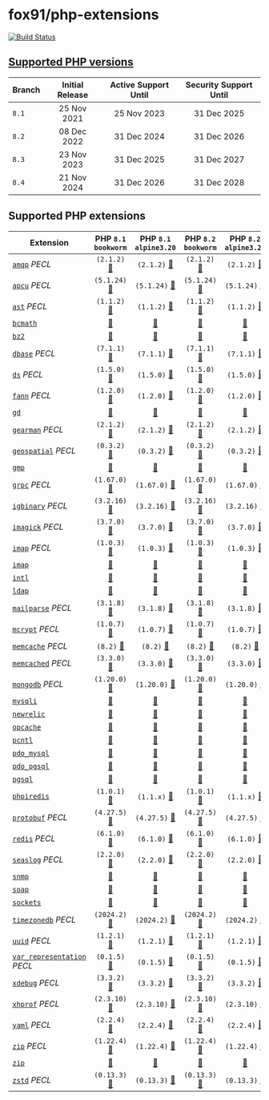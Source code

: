 # fox91/php-extensions

[![Build Status](https://github.com/fox91/docker-php-extensions/actions/workflows/ci.yaml/badge.svg)](https://github.com/fox91/docker-php-extensions/actions/workflows/ci.yaml)

## [Supported PHP versions](https://www.php.net/supported-versions.php)

Branch | Initial Release | Active Support Until | Security Support Until
-------|:---------------:|:--------------------:|:----------------------:
`8.1` | 25 Nov 2021 | 25 Nov 2023 | 31 Dec 2025
`8.2` | 08 Dec 2022 | 31 Dec 2024 | 31 Dec 2026
`8.3` | 23 Nov 2023 | 31 Dec 2025 | 31 Dec 2027
`8.4` | 21 Nov 2024 | 31 Dec 2026 | 31 Dec 2028

## Supported PHP extensions

Extension | PHP `8.1` `bookworm` | PHP `8.1` `alpine3.20` | PHP `8.2` `bookworm` | PHP `8.2` `alpine3.20` | PHP `8.3` `bookworm` | PHP `8.3` `alpine3.20` | PHP `8.4` `bookworm` | PHP `8.4` `alpine3.20`
----------|:--------------------:|:----------------------:|:--------------------:|:----------------------:|:--------------------:|:----------------------:|:--------------------:|:----------------------:
[`amqp`](https://pecl.php.net/package/amqp) _PECL_ | `(2.1.2)` [:whale:](8.1/bookworm/pecl_amqp/Dockerfile) | `(2.1.2)` [:whale:](8.1/alpine3.20/pecl_amqp/Dockerfile) | `(2.1.2)` [:whale:](8.2/bookworm/pecl_amqp/Dockerfile) | `(2.1.2)` [:whale:](8.2/alpine3.20/pecl_amqp/Dockerfile) | `(2.1.2)` [:whale:](8.3/bookworm/pecl_amqp/Dockerfile) | `(2.1.2)` [:whale:](8.3/alpine3.20/pecl_amqp/Dockerfile) | `(2.1.2)` [:whale:](8.4/bookworm/pecl_amqp/Dockerfile) | `(2.1.2)` [:whale:](8.4/alpine3.20/pecl_amqp/Dockerfile)
[`apcu`](https://pecl.php.net/package/apcu) _PECL_ | `(5.1.24)` [:whale:](8.1/bookworm/pecl_apcu/Dockerfile) | `(5.1.24)` [:whale:](8.1/alpine3.20/pecl_apcu/Dockerfile) | `(5.1.24)` [:whale:](8.2/bookworm/pecl_apcu/Dockerfile) | `(5.1.24)` [:whale:](8.2/alpine3.20/pecl_apcu/Dockerfile) | `(5.1.24)` [:whale:](8.3/bookworm/pecl_apcu/Dockerfile) | `(5.1.24)` [:whale:](8.3/alpine3.20/pecl_apcu/Dockerfile) | `(5.1.24)` [:whale:](8.4/bookworm/pecl_apcu/Dockerfile) | `(5.1.24)` [:whale:](8.4/alpine3.20/pecl_apcu/Dockerfile)
[`ast`](https://pecl.php.net/package/ast) _PECL_ | `(1.1.2)` [:whale:](8.1/bookworm/pecl_ast/Dockerfile) | `(1.1.2)` [:whale:](8.1/alpine3.20/pecl_ast/Dockerfile) | `(1.1.2)` [:whale:](8.2/bookworm/pecl_ast/Dockerfile) | `(1.1.2)` [:whale:](8.2/alpine3.20/pecl_ast/Dockerfile) | `(1.1.2)` [:whale:](8.3/bookworm/pecl_ast/Dockerfile) | `(1.1.2)` [:whale:](8.3/alpine3.20/pecl_ast/Dockerfile) | `(1.1.2)` [:whale:](8.4/bookworm/pecl_ast/Dockerfile) | `(1.1.2)` [:whale:](8.4/alpine3.20/pecl_ast/Dockerfile)
[`bcmath`](https://php.net/bcmath) | [:whale:](8.1/bookworm/bcmath/Dockerfile) | [:whale:](8.1/alpine3.20/bcmath/Dockerfile) | [:whale:](8.2/bookworm/bcmath/Dockerfile) | [:whale:](8.2/alpine3.20/bcmath/Dockerfile) | [:whale:](8.3/bookworm/bcmath/Dockerfile) | [:whale:](8.3/alpine3.20/bcmath/Dockerfile) | [:whale:](8.4/bookworm/bcmath/Dockerfile) | [:whale:](8.4/alpine3.20/bcmath/Dockerfile)
[`bz2`](https://php.net/bz2) | [:whale:](8.1/bookworm/bz2/Dockerfile) | [:whale:](8.1/alpine3.20/bz2/Dockerfile) | [:whale:](8.2/bookworm/bz2/Dockerfile) | [:whale:](8.2/alpine3.20/bz2/Dockerfile) | [:whale:](8.3/bookworm/bz2/Dockerfile) | [:whale:](8.3/alpine3.20/bz2/Dockerfile) | [:whale:](8.4/bookworm/bz2/Dockerfile) | [:whale:](8.4/alpine3.20/bz2/Dockerfile)
[`dbase`](https://pecl.php.net/package/dbase) _PECL_ | `(7.1.1)` [:whale:](8.1/bookworm/pecl_dbase/Dockerfile) | `(7.1.1)` [:whale:](8.1/alpine3.20/pecl_dbase/Dockerfile) | `(7.1.1)` [:whale:](8.2/bookworm/pecl_dbase/Dockerfile) | `(7.1.1)` [:whale:](8.2/alpine3.20/pecl_dbase/Dockerfile) | `(7.1.1)` [:whale:](8.3/bookworm/pecl_dbase/Dockerfile) | `(7.1.1)` [:whale:](8.3/alpine3.20/pecl_dbase/Dockerfile) | `(7.1.1)` [:whale:](8.4/bookworm/pecl_dbase/Dockerfile) | `(7.1.1)` [:whale:](8.4/alpine3.20/pecl_dbase/Dockerfile)
[`ds`](https://pecl.php.net/package/ds) _PECL_ | `(1.5.0)` [:whale:](8.1/bookworm/pecl_ds/Dockerfile) | `(1.5.0)` [:whale:](8.1/alpine3.20/pecl_ds/Dockerfile) | `(1.5.0)` [:whale:](8.2/bookworm/pecl_ds/Dockerfile) | `(1.5.0)` [:whale:](8.2/alpine3.20/pecl_ds/Dockerfile) | `(1.5.0)` [:whale:](8.3/bookworm/pecl_ds/Dockerfile) | `(1.5.0)` [:whale:](8.3/alpine3.20/pecl_ds/Dockerfile) | `(1.5.0)` [:whale:](8.4/bookworm/pecl_ds/Dockerfile) | `(1.5.0)` [:whale:](8.4/alpine3.20/pecl_ds/Dockerfile)
[`fann`](https://pecl.php.net/package/fann) _PECL_ | `(1.2.0)` [:whale:](8.1/bookworm/pecl_fann/Dockerfile) | `(1.2.0)` [:whale:](8.1/alpine3.20/pecl_fann/Dockerfile) | `(1.2.0)` [:whale:](8.2/bookworm/pecl_fann/Dockerfile) | `(1.2.0)` [:whale:](8.2/alpine3.20/pecl_fann/Dockerfile) | `(1.2.0)` [:whale:](8.3/bookworm/pecl_fann/Dockerfile) | `(1.2.0)` [:whale:](8.3/alpine3.20/pecl_fann/Dockerfile) | `(1.2.0)` [:whale:](8.4/bookworm/pecl_fann/Dockerfile) | `(1.2.0)` [:whale:](8.4/alpine3.20/pecl_fann/Dockerfile)
[`gd`](https://php.net/gd) | [:whale:](8.1/bookworm/gd/Dockerfile) | [:whale:](8.1/alpine3.20/gd/Dockerfile) | [:whale:](8.2/bookworm/gd/Dockerfile) | [:whale:](8.2/alpine3.20/gd/Dockerfile) | [:whale:](8.3/bookworm/gd/Dockerfile) | [:whale:](8.3/alpine3.20/gd/Dockerfile) | [:whale:](8.4/bookworm/gd/Dockerfile) | [:whale:](8.4/alpine3.20/gd/Dockerfile)
[`gearman`](https://pecl.php.net/package/gearman) _PECL_ | `(2.1.2)` [:whale:](8.1/bookworm/pecl_gearman/Dockerfile) | `(2.1.2)` [:whale:](8.1/alpine3.20/pecl_gearman/Dockerfile) | `(2.1.2)` [:whale:](8.2/bookworm/pecl_gearman/Dockerfile) | `(2.1.2)` [:whale:](8.2/alpine3.20/pecl_gearman/Dockerfile) | `(2.1.2)` [:whale:](8.3/bookworm/pecl_gearman/Dockerfile) | `(2.1.2)` [:whale:](8.3/alpine3.20/pecl_gearman/Dockerfile) | `(2.1.2)` [:whale:](8.4/bookworm/pecl_gearman/Dockerfile) | `(2.1.2)` [:whale:](8.4/alpine3.20/pecl_gearman/Dockerfile)
[`geospatial`](https://pecl.php.net/package/geospatial) _PECL_ | `(0.3.2)` [:whale:](8.1/bookworm/pecl_geospatial/Dockerfile) | `(0.3.2)` [:whale:](8.1/alpine3.20/pecl_geospatial/Dockerfile) | `(0.3.2)` [:whale:](8.2/bookworm/pecl_geospatial/Dockerfile) | `(0.3.2)` [:whale:](8.2/alpine3.20/pecl_geospatial/Dockerfile) | `(0.3.2)` [:whale:](8.3/bookworm/pecl_geospatial/Dockerfile) | `(0.3.2)` [:whale:](8.3/alpine3.20/pecl_geospatial/Dockerfile) | `(0.3.2)` [:whale:](8.4/bookworm/pecl_geospatial/Dockerfile) | `(0.3.2)` [:whale:](8.4/alpine3.20/pecl_geospatial/Dockerfile)
[`gmp`](https://php.net/gmp) | [:whale:](8.1/bookworm/gmp/Dockerfile) | [:whale:](8.1/alpine3.20/gmp/Dockerfile) | [:whale:](8.2/bookworm/gmp/Dockerfile) | [:whale:](8.2/alpine3.20/gmp/Dockerfile) | [:whale:](8.3/bookworm/gmp/Dockerfile) | [:whale:](8.3/alpine3.20/gmp/Dockerfile) | [:whale:](8.4/bookworm/gmp/Dockerfile) | [:whale:](8.4/alpine3.20/gmp/Dockerfile)
[`grpc`](https://pecl.php.net/package/grpc) _PECL_ | `(1.67.0)` [:whale:](8.1/bookworm/pecl_grpc/Dockerfile) | `(1.67.0)` [:whale:](8.1/alpine3.20/pecl_grpc/Dockerfile) | `(1.67.0)` [:whale:](8.2/bookworm/pecl_grpc/Dockerfile) | `(1.67.0)` [:whale:](8.2/alpine3.20/pecl_grpc/Dockerfile) | `(1.67.0)` [:whale:](8.3/bookworm/pecl_grpc/Dockerfile) | `(1.67.0)` [:whale:](8.3/alpine3.20/pecl_grpc/Dockerfile) | `(1.67.0)` [:whale:](8.4/bookworm/pecl_grpc/Dockerfile) | `(1.67.0)` [:whale:](8.4/alpine3.20/pecl_grpc/Dockerfile)
[`igbinary`](https://pecl.php.net/package/igbinary) _PECL_ | `(3.2.16)` [:whale:](8.1/bookworm/pecl_igbinary/Dockerfile) | `(3.2.16)` [:whale:](8.1/alpine3.20/pecl_igbinary/Dockerfile) | `(3.2.16)` [:whale:](8.2/bookworm/pecl_igbinary/Dockerfile) | `(3.2.16)` [:whale:](8.2/alpine3.20/pecl_igbinary/Dockerfile) | `(3.2.16)` [:whale:](8.3/bookworm/pecl_igbinary/Dockerfile) | `(3.2.16)` [:whale:](8.3/alpine3.20/pecl_igbinary/Dockerfile) | `(3.2.16)` [:whale:](8.4/bookworm/pecl_igbinary/Dockerfile) | `(3.2.16)` [:whale:](8.4/alpine3.20/pecl_igbinary/Dockerfile)
[`imagick`](https://pecl.php.net/package/imagick) _PECL_ | `(3.7.0)` [:whale:](8.1/bookworm/pecl_imagick/Dockerfile) | `(3.7.0)` [:whale:](8.1/alpine3.20/pecl_imagick/Dockerfile) | `(3.7.0)` [:whale:](8.2/bookworm/pecl_imagick/Dockerfile) | `(3.7.0)` [:whale:](8.2/alpine3.20/pecl_imagick/Dockerfile) | `(3.7.0)` [:whale:](8.3/bookworm/pecl_imagick/Dockerfile) | `(3.7.0)` [:whale:](8.3/alpine3.20/pecl_imagick/Dockerfile) | `(3.7.0)` [:whale:](8.4/bookworm/pecl_imagick/Dockerfile) | `(3.7.0)` [:whale:](8.4/alpine3.20/pecl_imagick/Dockerfile)
[`imap`](https://pecl.php.net/package/imap) _PECL_ | `(1.0.3)` [:whale:](8.1/bookworm/pecl_imap/Dockerfile) | `(1.0.3)` [:whale:](8.1/alpine3.20/pecl_imap/Dockerfile) | `(1.0.3)` [:whale:](8.2/bookworm/pecl_imap/Dockerfile) | `(1.0.3)` [:whale:](8.2/alpine3.20/pecl_imap/Dockerfile) | `(1.0.3)` [:whale:](8.3/bookworm/pecl_imap/Dockerfile) | `(1.0.3)` [:whale:](8.3/alpine3.20/pecl_imap/Dockerfile) | `(1.0.3)` [:whale:](8.4/bookworm/pecl_imap/Dockerfile) | `(1.0.3)` [:whale:](8.4/alpine3.20/pecl_imap/Dockerfile)
[`imap`](https://php.net/imap) | [:whale:](8.1/bookworm/imap/Dockerfile) | [:whale:](8.1/alpine3.20/imap/Dockerfile) | [:whale:](8.2/bookworm/imap/Dockerfile) | [:whale:](8.2/alpine3.20/imap/Dockerfile) | [:whale:](8.3/bookworm/imap/Dockerfile) | [:whale:](8.3/alpine3.20/imap/Dockerfile) | ✗ | ✗
[`intl`](https://php.net/intl) | [:whale:](8.1/bookworm/intl/Dockerfile) | [:whale:](8.1/alpine3.20/intl/Dockerfile) | [:whale:](8.2/bookworm/intl/Dockerfile) | [:whale:](8.2/alpine3.20/intl/Dockerfile) | [:whale:](8.3/bookworm/intl/Dockerfile) | [:whale:](8.3/alpine3.20/intl/Dockerfile) | [:whale:](8.4/bookworm/intl/Dockerfile) | [:whale:](8.4/alpine3.20/intl/Dockerfile)
[`ldap`](https://php.net/ldap) | [:whale:](8.1/bookworm/ldap/Dockerfile) | [:whale:](8.1/alpine3.20/ldap/Dockerfile) | [:whale:](8.2/bookworm/ldap/Dockerfile) | [:whale:](8.2/alpine3.20/ldap/Dockerfile) | [:whale:](8.3/bookworm/ldap/Dockerfile) | [:whale:](8.3/alpine3.20/ldap/Dockerfile) | [:whale:](8.4/bookworm/ldap/Dockerfile) | [:whale:](8.4/alpine3.20/ldap/Dockerfile)
[`mailparse`](https://pecl.php.net/package/mailparse) _PECL_ | `(3.1.8)` [:whale:](8.1/bookworm/pecl_mailparse/Dockerfile) | `(3.1.8)` [:whale:](8.1/alpine3.20/pecl_mailparse/Dockerfile) | `(3.1.8)` [:whale:](8.2/bookworm/pecl_mailparse/Dockerfile) | `(3.1.8)` [:whale:](8.2/alpine3.20/pecl_mailparse/Dockerfile) | `(3.1.8)` [:whale:](8.3/bookworm/pecl_mailparse/Dockerfile) | `(3.1.8)` [:whale:](8.3/alpine3.20/pecl_mailparse/Dockerfile) | `(3.1.8)` [:whale:](8.4/bookworm/pecl_mailparse/Dockerfile) | `(3.1.8)` [:whale:](8.4/alpine3.20/pecl_mailparse/Dockerfile)
[`mcrypt`](https://pecl.php.net/package/mcrypt) _PECL_ | `(1.0.7)` [:whale:](8.1/bookworm/pecl_mcrypt/Dockerfile) | `(1.0.7)` [:whale:](8.1/alpine3.20/pecl_mcrypt/Dockerfile) | `(1.0.7)` [:whale:](8.2/bookworm/pecl_mcrypt/Dockerfile) | `(1.0.7)` [:whale:](8.2/alpine3.20/pecl_mcrypt/Dockerfile) | `(1.0.7)` [:whale:](8.3/bookworm/pecl_mcrypt/Dockerfile) | `(1.0.7)` [:whale:](8.3/alpine3.20/pecl_mcrypt/Dockerfile) | ✗ | ✗
[`memcache`](https://pecl.php.net/package/memcache) _PECL_ | `(8.2)` [:whale:](8.1/bookworm/pecl_memcache/Dockerfile) | `(8.2)` [:whale:](8.1/alpine3.20/pecl_memcache/Dockerfile) | `(8.2)` [:whale:](8.2/bookworm/pecl_memcache/Dockerfile) | `(8.2)` [:whale:](8.2/alpine3.20/pecl_memcache/Dockerfile) | `(8.2)` [:whale:](8.3/bookworm/pecl_memcache/Dockerfile) | `(8.2)` [:whale:](8.3/alpine3.20/pecl_memcache/Dockerfile) | `(8.2)` [:whale:](8.4/bookworm/pecl_memcache/Dockerfile) | `(8.2)` [:whale:](8.4/alpine3.20/pecl_memcache/Dockerfile)
[`memcached`](https://pecl.php.net/package/memcached) _PECL_ | `(3.3.0)` [:whale:](8.1/bookworm/pecl_memcached/Dockerfile) | `(3.3.0)` [:whale:](8.1/alpine3.20/pecl_memcached/Dockerfile) | `(3.3.0)` [:whale:](8.2/bookworm/pecl_memcached/Dockerfile) | `(3.3.0)` [:whale:](8.2/alpine3.20/pecl_memcached/Dockerfile) | `(3.3.0)` [:whale:](8.3/bookworm/pecl_memcached/Dockerfile) | `(3.3.0)` [:whale:](8.3/alpine3.20/pecl_memcached/Dockerfile) | `(3.3.0)` [:whale:](8.4/bookworm/pecl_memcached/Dockerfile) | `(3.3.0)` [:whale:](8.4/alpine3.20/pecl_memcached/Dockerfile)
[`mongodb`](https://pecl.php.net/package/mongodb) _PECL_ | `(1.20.0)` [:whale:](8.1/bookworm/pecl_mongodb/Dockerfile) | `(1.20.0)` [:whale:](8.1/alpine3.20/pecl_mongodb/Dockerfile) | `(1.20.0)` [:whale:](8.2/bookworm/pecl_mongodb/Dockerfile) | `(1.20.0)` [:whale:](8.2/alpine3.20/pecl_mongodb/Dockerfile) | `(1.20.0)` [:whale:](8.3/bookworm/pecl_mongodb/Dockerfile) | `(1.20.0)` [:whale:](8.3/alpine3.20/pecl_mongodb/Dockerfile) | `(1.20.0)` [:whale:](8.4/bookworm/pecl_mongodb/Dockerfile) | `(1.20.0)` [:whale:](8.4/alpine3.20/pecl_mongodb/Dockerfile)
[`mysqli`](https://php.net/mysqli) | [:whale:](8.1/bookworm/mysqli/Dockerfile) | [:whale:](8.1/alpine3.20/mysqli/Dockerfile) | [:whale:](8.2/bookworm/mysqli/Dockerfile) | [:whale:](8.2/alpine3.20/mysqli/Dockerfile) | [:whale:](8.3/bookworm/mysqli/Dockerfile) | [:whale:](8.3/alpine3.20/mysqli/Dockerfile) | [:whale:](8.4/bookworm/mysqli/Dockerfile) | [:whale:](8.4/alpine3.20/mysqli/Dockerfile)
[`newrelic`](https://docs.newrelic.com/docs/apm/agents/php-agent/) | [:whale:](8.1/bookworm/newrelic/Dockerfile) | [:whale:](8.1/alpine3.20/newrelic/Dockerfile) | [:whale:](8.2/bookworm/newrelic/Dockerfile) | [:whale:](8.2/alpine3.20/newrelic/Dockerfile) | [:whale:](8.3/bookworm/newrelic/Dockerfile) | [:whale:](8.3/alpine3.20/newrelic/Dockerfile) | ✗ | ✗
[`opcache`](https://php.net/opcache) | [:whale:](8.1/bookworm/opcache/Dockerfile) | [:whale:](8.1/alpine3.20/opcache/Dockerfile) | [:whale:](8.2/bookworm/opcache/Dockerfile) | [:whale:](8.2/alpine3.20/opcache/Dockerfile) | [:whale:](8.3/bookworm/opcache/Dockerfile) | [:whale:](8.3/alpine3.20/opcache/Dockerfile) | [:whale:](8.4/bookworm/opcache/Dockerfile) | [:whale:](8.4/alpine3.20/opcache/Dockerfile)
[`pcntl`](https://php.net/pcntl) | [:whale:](8.1/bookworm/pcntl/Dockerfile) | [:whale:](8.1/alpine3.20/pcntl/Dockerfile) | [:whale:](8.2/bookworm/pcntl/Dockerfile) | [:whale:](8.2/alpine3.20/pcntl/Dockerfile) | [:whale:](8.3/bookworm/pcntl/Dockerfile) | [:whale:](8.3/alpine3.20/pcntl/Dockerfile) | [:whale:](8.4/bookworm/pcntl/Dockerfile) | [:whale:](8.4/alpine3.20/pcntl/Dockerfile)
[`pdo_mysql`](https://php.net/pdo_mysql) | [:whale:](8.1/bookworm/pdo_mysql/Dockerfile) | [:whale:](8.1/alpine3.20/pdo_mysql/Dockerfile) | [:whale:](8.2/bookworm/pdo_mysql/Dockerfile) | [:whale:](8.2/alpine3.20/pdo_mysql/Dockerfile) | [:whale:](8.3/bookworm/pdo_mysql/Dockerfile) | [:whale:](8.3/alpine3.20/pdo_mysql/Dockerfile) | [:whale:](8.4/bookworm/pdo_mysql/Dockerfile) | [:whale:](8.4/alpine3.20/pdo_mysql/Dockerfile)
[`pdo_pgsql`](https://php.net/pdo_pgsql) | [:whale:](8.1/bookworm/pdo_pgsql/Dockerfile) | [:whale:](8.1/alpine3.20/pdo_pgsql/Dockerfile) | [:whale:](8.2/bookworm/pdo_pgsql/Dockerfile) | [:whale:](8.2/alpine3.20/pdo_pgsql/Dockerfile) | [:whale:](8.3/bookworm/pdo_pgsql/Dockerfile) | [:whale:](8.3/alpine3.20/pdo_pgsql/Dockerfile) | [:whale:](8.4/bookworm/pdo_pgsql/Dockerfile) | [:whale:](8.4/alpine3.20/pdo_pgsql/Dockerfile)
[`pgsql`](https://php.net/pgsql) | [:whale:](8.1/bookworm/pgsql/Dockerfile) | [:whale:](8.1/alpine3.20/pgsql/Dockerfile) | [:whale:](8.2/bookworm/pgsql/Dockerfile) | [:whale:](8.2/alpine3.20/pgsql/Dockerfile) | [:whale:](8.3/bookworm/pgsql/Dockerfile) | [:whale:](8.3/alpine3.20/pgsql/Dockerfile) | [:whale:](8.4/bookworm/pgsql/Dockerfile) | [:whale:](8.4/alpine3.20/pgsql/Dockerfile)
[`phpiredis`](https://github.com/nrk/phpiredis) | `(1.0.1)` [:whale:](8.1/bookworm/phpiredis/Dockerfile) | `(1.1.x)` [:whale:](8.1/alpine3.20/phpiredis/Dockerfile) | `(1.0.1)` [:whale:](8.2/bookworm/phpiredis/Dockerfile) | `(1.1.x)` [:whale:](8.2/alpine3.20/phpiredis/Dockerfile) | `(1.0.1)` [:whale:](8.3/bookworm/phpiredis/Dockerfile) | `(1.1.x)` [:whale:](8.3/alpine3.20/phpiredis/Dockerfile) | `(1.0.1)` [:whale:](8.4/bookworm/phpiredis/Dockerfile) | `(1.1.x)` [:whale:](8.4/alpine3.20/phpiredis/Dockerfile)
[`protobuf`](https://pecl.php.net/package/protobuf) _PECL_ | `(4.27.5)` [:whale:](8.1/bookworm/pecl_protobuf/Dockerfile) | `(4.27.5)` [:whale:](8.1/alpine3.20/pecl_protobuf/Dockerfile) | `(4.27.5)` [:whale:](8.2/bookworm/pecl_protobuf/Dockerfile) | `(4.27.5)` [:whale:](8.2/alpine3.20/pecl_protobuf/Dockerfile) | `(4.27.5)` [:whale:](8.3/bookworm/pecl_protobuf/Dockerfile) | `(4.27.5)` [:whale:](8.3/alpine3.20/pecl_protobuf/Dockerfile) | `(4.27.5)` [:whale:](8.4/bookworm/pecl_protobuf/Dockerfile) | `(4.27.5)` [:whale:](8.4/alpine3.20/pecl_protobuf/Dockerfile)
[`redis`](https://pecl.php.net/package/redis) _PECL_ | `(6.1.0)` [:whale:](8.1/bookworm/pecl_redis/Dockerfile) | `(6.1.0)` [:whale:](8.1/alpine3.20/pecl_redis/Dockerfile) | `(6.1.0)` [:whale:](8.2/bookworm/pecl_redis/Dockerfile) | `(6.1.0)` [:whale:](8.2/alpine3.20/pecl_redis/Dockerfile) | `(6.1.0)` [:whale:](8.3/bookworm/pecl_redis/Dockerfile) | `(6.1.0)` [:whale:](8.3/alpine3.20/pecl_redis/Dockerfile) | `(6.1.0)` [:whale:](8.4/bookworm/pecl_redis/Dockerfile) | `(6.1.0)` [:whale:](8.4/alpine3.20/pecl_redis/Dockerfile)
[`seaslog`](https://pecl.php.net/package/seaslog) _PECL_ | `(2.2.0)` [:whale:](8.1/bookworm/pecl_seaslog/Dockerfile) | `(2.2.0)` [:whale:](8.1/alpine3.20/pecl_seaslog/Dockerfile) | `(2.2.0)` [:whale:](8.2/bookworm/pecl_seaslog/Dockerfile) | `(2.2.0)` [:whale:](8.2/alpine3.20/pecl_seaslog/Dockerfile) | `(2.2.0)` [:whale:](8.3/bookworm/pecl_seaslog/Dockerfile) | `(2.2.0)` [:whale:](8.3/alpine3.20/pecl_seaslog/Dockerfile) | ✗ | ✗
[`snmp`](https://php.net/snmp) | [:whale:](8.1/bookworm/snmp/Dockerfile) | [:whale:](8.1/alpine3.20/snmp/Dockerfile) | [:whale:](8.2/bookworm/snmp/Dockerfile) | [:whale:](8.2/alpine3.20/snmp/Dockerfile) | [:whale:](8.3/bookworm/snmp/Dockerfile) | [:whale:](8.3/alpine3.20/snmp/Dockerfile) | [:whale:](8.4/bookworm/snmp/Dockerfile) | [:whale:](8.4/alpine3.20/snmp/Dockerfile)
[`soap`](https://php.net/soap) | [:whale:](8.1/bookworm/soap/Dockerfile) | [:whale:](8.1/alpine3.20/soap/Dockerfile) | [:whale:](8.2/bookworm/soap/Dockerfile) | [:whale:](8.2/alpine3.20/soap/Dockerfile) | [:whale:](8.3/bookworm/soap/Dockerfile) | [:whale:](8.3/alpine3.20/soap/Dockerfile) | [:whale:](8.4/bookworm/soap/Dockerfile) | [:whale:](8.4/alpine3.20/soap/Dockerfile)
[`sockets`](https://php.net/sockets) | [:whale:](8.1/bookworm/sockets/Dockerfile) | [:whale:](8.1/alpine3.20/sockets/Dockerfile) | [:whale:](8.2/bookworm/sockets/Dockerfile) | [:whale:](8.2/alpine3.20/sockets/Dockerfile) | [:whale:](8.3/bookworm/sockets/Dockerfile) | [:whale:](8.3/alpine3.20/sockets/Dockerfile) | [:whale:](8.4/bookworm/sockets/Dockerfile) | [:whale:](8.4/alpine3.20/sockets/Dockerfile)
[`timezonedb`](https://pecl.php.net/package/timezonedb) _PECL_ | `(2024.2)` [:whale:](8.1/bookworm/pecl_timezonedb/Dockerfile) | `(2024.2)` [:whale:](8.1/alpine3.20/pecl_timezonedb/Dockerfile) | `(2024.2)` [:whale:](8.2/bookworm/pecl_timezonedb/Dockerfile) | `(2024.2)` [:whale:](8.2/alpine3.20/pecl_timezonedb/Dockerfile) | `(2024.2)` [:whale:](8.3/bookworm/pecl_timezonedb/Dockerfile) | `(2024.2)` [:whale:](8.3/alpine3.20/pecl_timezonedb/Dockerfile) | `(2024.2)` [:whale:](8.4/bookworm/pecl_timezonedb/Dockerfile) | `(2024.2)` [:whale:](8.4/alpine3.20/pecl_timezonedb/Dockerfile)
[`uuid`](https://pecl.php.net/package/uuid) _PECL_ | `(1.2.1)` [:whale:](8.1/bookworm/pecl_uuid/Dockerfile) | `(1.2.1)` [:whale:](8.1/alpine3.20/pecl_uuid/Dockerfile) | `(1.2.1)` [:whale:](8.2/bookworm/pecl_uuid/Dockerfile) | `(1.2.1)` [:whale:](8.2/alpine3.20/pecl_uuid/Dockerfile) | `(1.2.1)` [:whale:](8.3/bookworm/pecl_uuid/Dockerfile) | `(1.2.1)` [:whale:](8.3/alpine3.20/pecl_uuid/Dockerfile) | `(1.2.1)` [:whale:](8.4/bookworm/pecl_uuid/Dockerfile) | `(1.2.1)` [:whale:](8.4/alpine3.20/pecl_uuid/Dockerfile)
[`var_representation`](https://pecl.php.net/package/var_representation) _PECL_ | `(0.1.5)` [:whale:](8.1/bookworm/pecl_var_representation/Dockerfile) | `(0.1.5)` [:whale:](8.1/alpine3.20/pecl_var_representation/Dockerfile) | `(0.1.5)` [:whale:](8.2/bookworm/pecl_var_representation/Dockerfile) | `(0.1.5)` [:whale:](8.2/alpine3.20/pecl_var_representation/Dockerfile) | `(0.1.5)` [:whale:](8.3/bookworm/pecl_var_representation/Dockerfile) | `(0.1.5)` [:whale:](8.3/alpine3.20/pecl_var_representation/Dockerfile) | `(0.1.5)` [:whale:](8.4/bookworm/pecl_var_representation/Dockerfile) | `(0.1.5)` [:whale:](8.4/alpine3.20/pecl_var_representation/Dockerfile)
[`xdebug`](https://pecl.php.net/package/xdebug) _PECL_ | `(3.3.2)` [:whale:](8.1/bookworm/pecl_xdebug/Dockerfile) | `(3.3.2)` [:whale:](8.1/alpine3.20/pecl_xdebug/Dockerfile) | `(3.3.2)` [:whale:](8.2/bookworm/pecl_xdebug/Dockerfile) | `(3.3.2)` [:whale:](8.2/alpine3.20/pecl_xdebug/Dockerfile) | `(3.3.2)` [:whale:](8.3/bookworm/pecl_xdebug/Dockerfile) | `(3.3.2)` [:whale:](8.3/alpine3.20/pecl_xdebug/Dockerfile) | `(3.4.0beta1)` [:whale:](8.4/bookworm/pecl_xdebug/Dockerfile) | `(3.4.0beta1)` [:whale:](8.4/alpine3.20/pecl_xdebug/Dockerfile)
[`xhprof`](https://pecl.php.net/package/xhprof) _PECL_ | `(2.3.10)` [:whale:](8.1/bookworm/pecl_xhprof/Dockerfile) | `(2.3.10)` [:whale:](8.1/alpine3.20/pecl_xhprof/Dockerfile) | `(2.3.10)` [:whale:](8.2/bookworm/pecl_xhprof/Dockerfile) | `(2.3.10)` [:whale:](8.2/alpine3.20/pecl_xhprof/Dockerfile) | `(2.3.10)` [:whale:](8.3/bookworm/pecl_xhprof/Dockerfile) | `(2.3.10)` [:whale:](8.3/alpine3.20/pecl_xhprof/Dockerfile) | `(2.3.10)` [:whale:](8.4/bookworm/pecl_xhprof/Dockerfile) | `(2.3.10)` [:whale:](8.4/alpine3.20/pecl_xhprof/Dockerfile)
[`yaml`](https://pecl.php.net/package/yaml) _PECL_ | `(2.2.4)` [:whale:](8.1/bookworm/pecl_yaml/Dockerfile) | `(2.2.4)` [:whale:](8.1/alpine3.20/pecl_yaml/Dockerfile) | `(2.2.4)` [:whale:](8.2/bookworm/pecl_yaml/Dockerfile) | `(2.2.4)` [:whale:](8.2/alpine3.20/pecl_yaml/Dockerfile) | `(2.2.4)` [:whale:](8.3/bookworm/pecl_yaml/Dockerfile) | `(2.2.4)` [:whale:](8.3/alpine3.20/pecl_yaml/Dockerfile) | `(2.2.4)` [:whale:](8.4/bookworm/pecl_yaml/Dockerfile) | `(2.2.4)` [:whale:](8.4/alpine3.20/pecl_yaml/Dockerfile)
[`zip`](https://pecl.php.net/package/zip) _PECL_ | `(1.22.4)` [:whale:](8.1/bookworm/pecl_zip/Dockerfile) | `(1.22.4)` [:whale:](8.1/alpine3.20/pecl_zip/Dockerfile) | `(1.22.4)` [:whale:](8.2/bookworm/pecl_zip/Dockerfile) | `(1.22.4)` [:whale:](8.2/alpine3.20/pecl_zip/Dockerfile) | `(1.22.4)` [:whale:](8.3/bookworm/pecl_zip/Dockerfile) | `(1.22.4)` [:whale:](8.3/alpine3.20/pecl_zip/Dockerfile) | `(1.22.4)` [:whale:](8.4/bookworm/pecl_zip/Dockerfile) | `(1.22.4)` [:whale:](8.4/alpine3.20/pecl_zip/Dockerfile)
[`zip`](https://php.net/zip) | [:whale:](8.1/bookworm/zip/Dockerfile) | [:whale:](8.1/alpine3.20/zip/Dockerfile) | [:whale:](8.2/bookworm/zip/Dockerfile) | [:whale:](8.2/alpine3.20/zip/Dockerfile) | [:whale:](8.3/bookworm/zip/Dockerfile) | [:whale:](8.3/alpine3.20/zip/Dockerfile) | [:whale:](8.4/bookworm/zip/Dockerfile) | [:whale:](8.4/alpine3.20/zip/Dockerfile)
[`zstd`](https://pecl.php.net/package/zstd) _PECL_ | `(0.13.3)` [:whale:](8.1/bookworm/pecl_zstd/Dockerfile) | `(0.13.3)` [:whale:](8.1/alpine3.20/pecl_zstd/Dockerfile) | `(0.13.3)` [:whale:](8.2/bookworm/pecl_zstd/Dockerfile) | `(0.13.3)` [:whale:](8.2/alpine3.20/pecl_zstd/Dockerfile) | `(0.13.3)` [:whale:](8.3/bookworm/pecl_zstd/Dockerfile) | `(0.13.3)` [:whale:](8.3/alpine3.20/pecl_zstd/Dockerfile) | `(0.13.3)` [:whale:](8.4/bookworm/pecl_zstd/Dockerfile) | `(0.13.3)` [:whale:](8.4/alpine3.20/pecl_zstd/Dockerfile)
